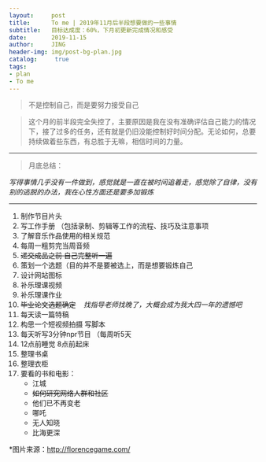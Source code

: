 ```yaml
---
layout:     post
title:      To me | 2019年11月后半段想要做的一些事情
subtitle:   目标达成度：60%，下月初更新完成情况和感受
date:       2019-11-15
author:     JING
header-img: img/post-bg-plan.jpg
catalog: 	 true
tags:
- plan
- To me
---
```




> 不是控制自己，而是要努力接受自己



> 这个月的前半段完全失控了，主要原因是我在没有准确评估自己能力的情况下，接了过多的任务，还有就是仍旧没能控制好时间分配。无论如何，总要持续做着些东西，有总胜于无嘛，相信时间的力量。

***

> 月底总结：

*写得事情几乎没有一件做到，感觉就是一直在被时间追着走，感觉除了自律，没有别的逃脱的办法，我在心性方面还是要多加锻炼*


***

1. 制作节目片头
2. 写工作手册 （包括录制、剪辑等工作的流程、技巧及注意事项
3. 了解音乐作品使用的相关规范
4. 每周一粗剪完当周音频
5. ~~递交成品之前 自己完整听一遍~~
6. 策划一个选题（目的并不是要被选上，而是想要锻炼自己
7. 设计网站图标
8. 补乐理课视频
9. 补乐理课作业
10. ~~毕业论文选题确定~~
&nbsp;&nbsp; *找指导老师找晚了，大概会成为我大四一年的遗憾吧*
11. 每天读一篇特稿
12. 构思一个短视频拍摄 写脚本
13. 每天听写3分钟npr节目 （每周听5天
14. 12点前睡觉 8点前起床
15. 整理书桌
16. 整理衣柜
17. 要看的书和电影：
    - 江城
    - ~~如何研究网络人群和社区~~
    - 他们已不再变老
    - 哪吒
    - 无人知晓
    - 比海更深



*图片来源：http://florencegame.com/
